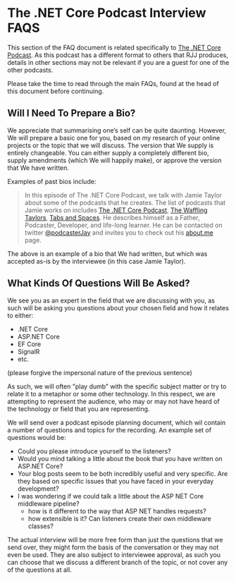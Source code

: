 # The .NET Core Podcast Interview FAQS

This section of the FAQ document is related specifically to [The .NET Core Podcast](https://dotnetcore.show). As this podcast has a different format to others that RJJ produces, details in other sections may not be relevant if you are a guest for one of the other podcasts.

Please take the time to read through the main FAQs, found at the head of this document before continuing.

## Will I Need To Prepare a Bio?

We appreciate that summarising one’s self can be quite daunting. However, We will prepare a basic one for you, based on my research of your online projects or the topic that we will discuss. The version that We supply is entirely changeable. You can either supply a completely different bio, supply amendments (which We will happily make), or approve the version that We have written.

Examples of past bios include:

> In this episode of The .NET Core Podcast, we talk with Jamie Taylor about some of the podcasts that he creates. The list of podcasts that Jamie works on includes [The .NET Core Podcast](https://dotnetcore.show), [The Waffling Taylors](https://wafflingtaylors.rocks), [Tabs and Spaces](https://tabsandspaces.io). He describes himself as a Father, Podcaster, Developer, and life-long learner. He can be contacted on twitter [@podcasterJay](https://podcasterJay) and invites you to check out his [about.me](https://about.me/thejamietaylor) page.

The above is an example of a bio that We had written, but which was accepted as-is by the interviewee (in this case Jamie Taylor).

## What Kinds Of Questions Will Be Asked?

We see you as an expert in the field that we are discussing with you, as such will be asking you questions about your chosen field and how it relates to either:

- .NET Core
- ASP.NET Core
- EF Core
- SignalR
- etc.

(please forgive the impersonal nature of the previous sentence)

As such, we will often "play dumb" with the specific subject matter or try to relate it to a metaphor or some other technology. In this respect, we are attempting to represent the audience, who may or may not have heard of the technology or field that you are representing.

We will send over a podcast episode planning document, which wil contain a number of questions and topics for the recording. An example set of questions would be:

- Could you please introduce yourself to the listeners?
- Would you mind talking a little about the book that you have written on ASP.NET Core?
- Your blog posts seem to be both incredibly useful and very specific. Are they based on specific issues that you have faced in your everyday development?
- I was wondering if we could talk a little about the ASP NET Core middleware pipeline?
  - how is it different to the way that ASP NET handles requests?
  - how extensible is it? Can listeners create their own middleware classes?

The actual interview will be more free form than just the questions that we send over, they might form the basis of the conversation or they may not even be used. They are also subject to interviewee approval, as such you can choose that we discuss a different branch of the topic, or not cover any of the questions at all.
